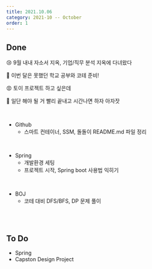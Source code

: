 ```yaml
---
title: 2021.10.06
category: 2021-10 -- October
order: 1
---
```




## Done

😢 9월 내내 자소서 지옥, 기업/직무 분석 지옥에 다녀왔다

😤 이번 달은 못했던 학교 공부와 코테 준비!

😡 토이 프로젝트 하고 싶은데

🤩 일단 해야 될 거 빨리 끝내고 시간나면 하자 아자잣

<br>

- Github
  - 스마트 컨테이너, SSM, 돌돌이 README.md 파일 정리

<br>

- Spring
  - 개발환경 세팅
  - 프로젝트 시작, Spring boot 사용법 익히기

<br>

- BOJ
  - 코테 대비 DFS/BFS, DP 문제 풀이

<br>

<br>

## To Do

- Spring
- Capston Design Project
